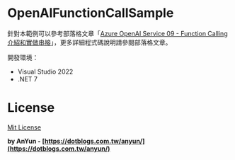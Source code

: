 # OpenAIFunctionCallSample

針對本範例可以參考部落格文章「[Azure OpenAI Service 09 - Function Calling 介紹和實做串接](https://dotblogs.com.tw/anyun/2023/07/23/171942)」，更多詳細程式碼說明請參閱部落格文章。

開發環境：
- Visual Studio 2022
- .NET 7

# License #
[Mit License](http://opensource.org/licenses/mit-license.php)

**by AnYun - [https://dotblogs.com.tw/anyun/](https://dotblogs.com.tw/anyun/)**